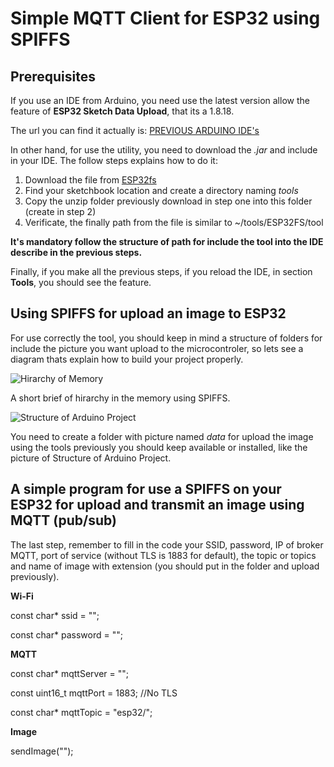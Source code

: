 # Simple MQTT Client for ESP32 using SPIFFS

## Prerequisites

If you use an IDE from Arduino, you need use the latest version allow the feature of **ESP32 Sketch Data Upload**, that its a 1.8.18.

The url you can find it actually is: [PREVIOUS ARDUINO IDE's](https://www.arduino.cc/en/software/OldSoftwareReleases/) 

In other hand, for use the utility, you need to download the *.jar* and include in your IDE. The follow steps explains how to do it:

1. Download the file from [ESP32fs](https://github.com/me-no-dev/arduino-esp32fs-plugin/releases/)
2. Find your sketchbook location and create a directory naming *tools*
3. Copy the unzip folder previously download in step one into this folder (create in step 2)
4. Verificate, the finally path from the file is similar to ~/tools/ESP32FS/tool

**It's mandatory follow the structure of path for include the tool into the IDE describe in the previous steps.**

Finally, if you make all the previous steps, if you reload the IDE, in section **Tools**, you should see the feature.

## Using SPIFFS for upload an image to ESP32

For use correctly the tool, you should keep in mind a structure of folders for include the picture you want upload to the microcontroler, so lets see a diagram thats explain how to build your project properly.

![Hirarchy of Memory](https://github.com/user-attachments/assets/2e5b4e27-3671-4640-889c-9f8e0a889fd2)

A short brief of hirarchy in the memory using SPIFFS.

![Structure of Arduino Project](https://github.com/user-attachments/assets/09a1581c-70e7-4fd6-8b66-e5fd89a1cd15)

You need to create a folder with picture named *data* for upload the image using the tools previously you should keep available or installed, like the picture of Structure of Arduino Project.

## A simple program for use a SPIFFS on your ESP32 for upload and transmit an image using MQTT (pub/sub)

The last step, remember to fill in the code your SSID, password, IP of broker MQTT, port of service (without TLS is 1883 for default), the topic or topics and name of image with extension (you should put in the folder and upload previously).

**Wi-Fi**

const char* ssid = "";

const char* password = "";

**MQTT**

const char* mqttServer = "";

const uint16_t mqttPort = 1883; //No TLS

const char* mqttTopic = "esp32/";

**Image**

sendImage("");
